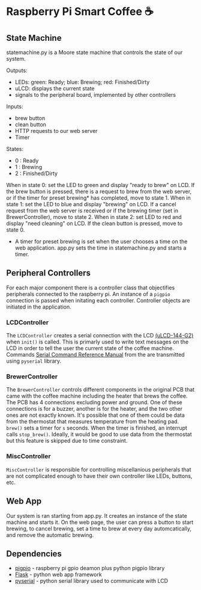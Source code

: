 # Raspberry Pi Smart Coffee ☕️

## State Machine

statemachine.py is a Moore state machine that controls the state of our system.

Outputs:
- LEDs: green: Ready; blue: Brewing; red: Finished/Dirty
- uLCD: displays the current state
- signals to the peripheral board, implemented by other controllers

Inputs:
- brew button
- clean button
- HTTP requests to our web server
- Timer

States:
- 0 : Ready
- 1 : Brewing
- 2 : Finished/Dirty

When in state 0: set the LED to green and display "ready to brew" on LCD. If the brew button is pressed, there is a request to brew from the web server, or if the timer for preset brewing* has completed, move to state 1.
When in state 1: set the LED to blue and display "brewing" on LCD. If a cancel request from the web server is received or if the brewing timer (set in BrewerController), move to state 2.
When in state 2: set LED to red and display "need cleaning" on LCD. If the clean button is pressed, move to state 0.

* A timer for preset brewing is set when the user chooses a time on the web application. app.py sets the time in statemachine.py and starts a timer.

## Peripheral Controllers
For each major component there is a controller class that objectifies peripherals connected to the raspberry pi. An instance of a `pigpio` connection is passed when initating each controller. Controller objects are initiated in the application.

### LCDController

The `LCDController` creates a serial connection with the LCD [(uLCD-144-G2)](https://www.mouser.com/datasheet/2/451/uLCD_144_G2_Datasheet_R_1_6-1627133.pdf) when `init()` is called. This is primarly used to write text messages on the LCD in order to tell the user the current state of the coffee machine. Commands [Serial Command Reference Manual](https://cdn.sparkfun.com/assets/a/b/1/7/a/goldelox_serialcmdmanual.pdf) from the are transmitted using `pyserial` library.

### BrewerController

The `BrewerController` controls different components in the original PCB that came with the coffee machine including the heater that brews the coffee. The PCB has 4 connections excluding power and ground. One of these connections is for a buzzer, another is for the heater, and the two other ones are not exactly known. It's possible that one of them could be data from the thermostat that measures temperature from the heating pad. `brew()` sets a timer for `s` seconds. When the timer is finished, an interrupt calls `stop_brew()`. Ideally, it would be good to use data from the thermostat but this feature is skipped due to time constraint.

<picutre of brewer pcb>

### MiscController

`MiscController` is responsible for controlling miscellanious peripherals that are not complicated enough to have their own controller like LEDs, buttons, etc.

## Web App
Our system is ran starting from app.py. It creates an instance of the state machine and starts it. On the web page, the user can press a button to start brewing, to cancel brewing, set a time to brew at every day automcatically, and remove the automatic brewing.
<picture of UI>

## Dependencies
- [pigpio](https://abyz.me.uk/rpi/pigpio/index.html) - raspberry pi gpio deamon plus python pigpio library
- [Flask](https://flask.palletsprojects.com/en/stable/) - python web app framework
- [pyserial](https://pyserial.readthedocs.io/en/latest/) - python serial library used to communicate with LCD
